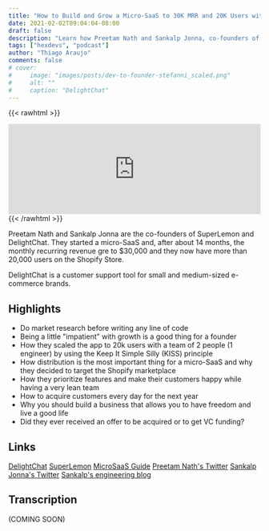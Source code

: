 ```yaml
---
title: "How to Build and Grow a Micro-SaaS to 30K MRR and 20K Users with DelightChat"
date: 2021-02-02T09:04:04-08:00
draft: false
description: "Learn how Preetam Nath and Sankalp Jonna, co-founders of SuperLemon and DelightChat, started and grew a Micro-SaaS on the Shopify App Store to $30,000 MRR and more than 20,000 users in 14 months."
tags: ["hexdevs", "podcast"]
author: "Thiago Araujo"
comments: false
# cover:
#     image: "images/posts/dev-to-founder-stefanni_scaled.png"
#     alt: ""
#     caption: "DelightChat"
---
```


{{< rawhtml >}}
<iframe width="100%" height="180" frameborder="no" scrolling="no" seamless src="https://share.transistor.fm/e/4d4ee82e"></iframe>
{{< /rawhtml >}}

Preetam Nath and Sankalp Jonna are the co-founders of SuperLemon and DelightChat. They started a micro-SaaS and, after about 14 months, 
the monthly recurring revenue gre to $30,000 and they now have more than 20,000 users on the Shopify Store. 

DelightChat is a customer support tool for small and medium-sized e-commerce brands.

## Highlights

- Do market research before writing any line of code
- Being a little "impatient" with growth is a good thing for a founder
- How they scaled the app to 20k users with a team of 2 people (1 engineer) by using the Keep It Simple Silly (KISS) principle
- How distribution is the most important thing for a micro-SaaS and why they decided to target the Shopify marketplace
- How they prioritize features and make their customers happy while having a very lean team
- How to acquire customers every day for the next year
- Why you should build a business that allows you to have freedom and live a good life
- Did they ever received an offer to be acquired or to get VC funding?

## Links

[DelightChat](https://www.delightchat.io/)
[SuperLemon](https://www.superlemon.xyz/)
[MicroSaaS Guide](https://www.preetamnath.com/micro-saas/)
[Preetam Nath's Twitter](https://twitter.com/hipreetam93/)
[Sankalp Jonna's Twitter](https://twitter.com/sankalpjonna/)
[Sankalp's engineering blog](https://www.sankalpjonna.com/)

## Transcription

(COMING SOON)